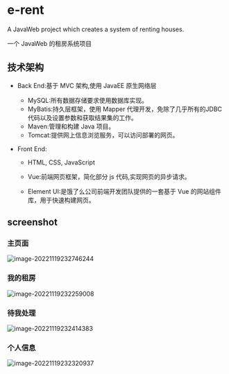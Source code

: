 # e-rent

A JavaWeb project which creates a system of renting houses.

一个 JavaWeb 的租房系统项目

## 技术架构

- Back End:基于 MVC 架构,使用 JavaEE 原生网络层

  - MySQL:所有数据存储要求使用数据库实现。
  - MyBatis:持久层框架，使用 Mapper 代理开发，免除了几乎所有的JDBC代码以及设置参数和获取结果集的工作。
  - Maven:管理和构建 Java 项目。
  - Tomcat:提供网上信息浏览服务，可以访问部署的网页。

- Front End:

  - HTML, CSS, JavaScript
  - Vue:前端网页框架，简化部分 js 代码,实现网页的异步请求。

  - Element UI:是饿了么公司前端开发团队提供的一套基于 Vue 的网站组件库，用于快速构建网页。

## screenshot

### 主页面

![image-20221119232746244](https://bbchen-pictures.oss-cn-hangzhou.aliyuncs.com/img/202211192327382.png)

### 我的租房

![image-20221119232259008](https://bbchen-pictures.oss-cn-hangzhou.aliyuncs.com/img/202211192322160.png)

### 待我处理

![image-20221119232414383](https://bbchen-pictures.oss-cn-hangzhou.aliyuncs.com/img/202211192324538.png)

### 个人信息

![image-20221119232320937](https://bbchen-pictures.oss-cn-hangzhou.aliyuncs.com/img/202211192323982.png)
